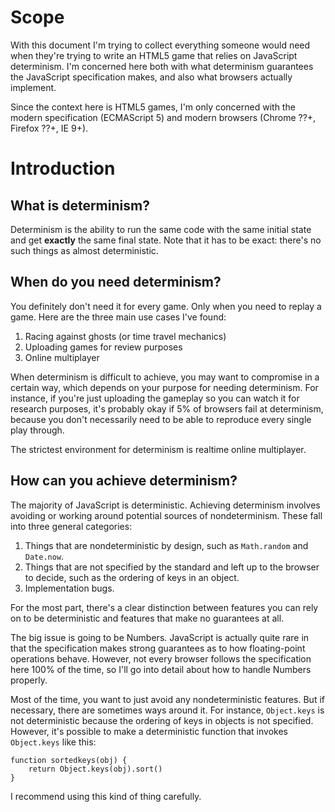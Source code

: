 # Scope #

With this document I'm trying to collect everything someone would need when they're trying to write an HTML5 game that relies on JavaScript determinism. I'm concerned here both with what determinism guarantees the JavaScript specification makes, and also what browsers actually implement.

Since the context here is HTML5 games, I'm only concerned with the modern specification (ECMAScript 5) and modern browsers (Chrome ??+, Firefox ??+, IE 9+).

# Introduction #

## What is determinism? ##

Determinism is the ability to run the same code with the same initial state and get **exactly** the same final state. Note that it has to be exact: there's no such things as almost deterministic.

## When do you need determinism? ##

You definitely don't need it for every game. Only when you need to replay a game. Here are the three main use cases I've found:

  1. Racing against ghosts (or time travel mechanics)
  1. Uploading games for review purposes
  1. Online multiplayer

When determinism is difficult to achieve, you may want to compromise in a certain way, which depends on your purpose for needing determinism. For instance, if you're just uploading the gameplay so you can watch it for research purposes, it's probably okay if 5% of browsers fail at determinism, because you don't necessarily need to be able to reproduce every single play through.

The strictest environment for determinism is realtime online multiplayer.

## How can you achieve determinism? ##

The majority of JavaScript is deterministic. Achieving determinism involves avoiding or working around potential sources of nondeterminism. These fall into three general categories:

  1. Things that are nondeterministic by design, such as `Math.random` and `Date.now`.
  1. Things that are not specified by the standard and left up to the browser to decide, such as the ordering of keys in an object.
  1. Implementation bugs.

For the most part, there's a clear distinction between features you can rely on to be deterministic and features that make no guarantees at all.

The big issue is going to be Numbers. JavaScript is actually quite rare in that the specification makes strong guarantees as to how floating-point operations behave. However, not every browser follows the specification here 100% of the time, so I'll go into detail about how to handle Numbers properly.

Most of the time, you want to just avoid any nondeterministic features. But if necessary, there are sometimes ways around it. For instance, `Object.keys` is not deterministic because the ordering of keys in objects is not specified. However, it's possible to make a deterministic function that invokes `Object.keys` like this:

```
function sortedkeys(obj) {
    return Object.keys(obj).sort()
}
```

I recommend using this kind of thing carefully.